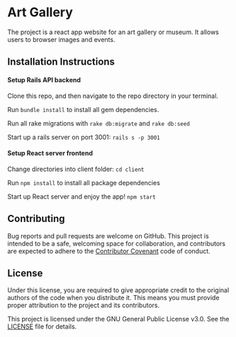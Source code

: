 # Art Gallery

The project is a react app website for an art gallery or museum. It allows users to browser images and events.

## Installation Instructions

#### Setup Rails API backend

Clone this repo, and then navigate to the repo directory in your terminal.

Run `bundle install` to install all gem dependencies.

Run all rake migrations with `rake db:migrate` and `rake db:seed`

Start up a rails server on port 3001: `rails s -p 3001`

#### Setup React server frontend

Change directories into client folder: `cd client`

Run `npm install` to install all package dependencies

Start up React server and enjoy the app! `npm start`

## Contributing

Bug reports and pull requests are welcome on GitHub. This project is intended to be a safe, welcoming space for collaboration, and contributors are expected to adhere to the [Contributor Covenant](http://contributor-covenant.org) code of conduct.

## License
Under this license, you are required to give appropriate credit to the original authors of the code when you distribute it. This means you must provide proper attribution to the project and its contributors.

This project is licensed under the GNU General Public License v3.0. See the [LICENSE](LICENSE) file for details.

